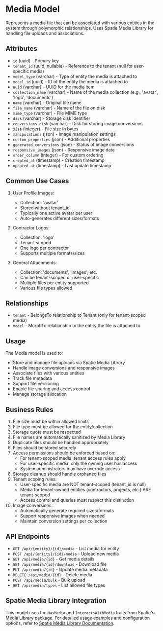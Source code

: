 # Media Model

Represents a media file that can be associated with various entities in the system through polymorphic relationships. Uses Spatie Media Library for handling file uploads and associations.

## Attributes

- `id` (uuid) - Primary key
- `tenant_id` (uuid, nullable) - Reference to the tenant (null for user-specific media)
- `model_type` (varchar) - Type of entity the media is attached to
- `model_id` (uuid) - ID of the entity the media is attached to
- `uuid` (varchar) - UUID for the media item
- `collection_name` (varchar) - Name of the media collection (e.g., 'avatar', 'logo', 'documents')
- `name` (varchar) - Original file name
- `file_name` (varchar) - Name of the file on disk
- `mime_type` (varchar) - File MIME type
- `disk` (varchar) - Storage disk identifier
- `conversions_disk` (varchar) - Disk for storing image conversions
- `size` (integer) - File size in bytes
- `manipulations` (json) - Image manipulation settings
- `custom_properties` (json) - Additional properties
- `generated_conversions` (json) - Status of image conversions
- `responsive_images` (json) - Responsive image data
- `order_column` (integer) - For custom ordering
- `created_at` (timestamp) - Creation timestamp
- `updated_at` (timestamp) - Last update timestamp

## Common Use Cases

1. User Profile Images:
   - Collection: 'avatar'
   - Stored without tenant_id
   - Typically one active avatar per user
   - Auto-generates different sizes/formats

2. Contractor Logos:
   - Collection: 'logo'
   - Tenant-scoped
   - One logo per contractor
   - Supports multiple formats/sizes

3. General Attachments:
   - Collection: 'documents', 'images', etc.
   - Can be tenant-scoped or user-specific
   - Multiple files per entity supported
   - Various file types allowed

## Relationships

- `tenant` - BelongsTo relationship to Tenant (only for tenant-scoped media)
- `model` - MorphTo relationship to the entity the file is attached to

## Usage

The Media model is used to:
- Store and manage file uploads via Spatie Media Library
- Handle image conversions and responsive images
- Associate files with various entities
- Track file metadata
- Support file versioning
- Enable file sharing and access control
- Manage storage allocation

## Business Rules

1. File size must be within allowed limits
2. File type must be allowed for the entity/collection
3. Storage quota must be respected
4. File names are automatically sanitized by Media Library
5. Duplicate files should be handled appropriately
6. Files should be stored securely
7. Access permissions should be enforced based on:
   - For tenant-scoped media: tenant access rules apply
   - For user-specific media: only the owning user has access
   - System administrators may have override access
8. Storage cleanup should handle orphaned files
9. Tenant scoping rules:
   - User-specific media are NOT tenant-scoped (tenant_id is null)
   - Media for tenant-owned entities (contractors, projects, etc.) ARE tenant-scoped
   - Access control and queries must respect this distinction
10. Image conversions:
    - Automatically generate required sizes/formats
    - Support responsive images when needed
    - Maintain conversion settings per collection

## API Endpoints

- `GET /api/{entity}/{id}/media` - List media for entity
- `POST /api/{entity}/{id}/media` - Upload new media
- `GET /api/media/{id}` - Get media details
- `GET /api/media/{id}/download` - Download file
- `PUT /api/media/{id}` - Update media metadata
- `DELETE /api/media/{id}` - Delete media
- `POST /api/media/bulk` - Bulk upload
- `GET /api/media/types` - List allowed file types

## Spatie Media Library Integration

This model uses the `HasMedia` and `InteractsWithMedia` traits from Spatie's Media Library package. For detailed usage examples and configuration options, refer to [Spatie Media Library Documentation](https://spatie.be/docs/laravel-medialibrary). 
